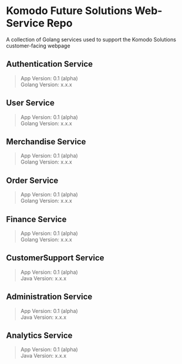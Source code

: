# Komodo Future Solutions Web-Service Repo
A collection of Golang services used to support the Komodo Solutions customer-facing webpage


## Authentication Service
> App Version: 0.1 (alpha) </br>
> Golang Version: x.x.x

## User Service
> App Version: 0.1 (alpha) </br>
> Golang Version: x.x.x

## Merchandise Service
> App Version: 0.1 (alpha) </br>
> Golang Version: x.x.x

## Order Service
> App Version: 0.1 (alpha) </br>
> Golang Version: x.x.x

## Finance Service
> App Version: 0.1 (alpha) </br>
> Golang Version: x.x.x

## CustomerSupport Service
> App Version: 0.1 (alpha) </br>
> Java Version: x.x.x

## Administration Service
> App Version: 0.1 (alpha) </br>
> Java Version: x.x.x

## Analytics Service
> App Version: 0.1 (alpha) </br>
> Java Version: x.x.x
